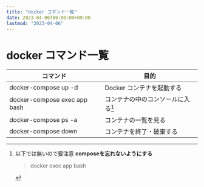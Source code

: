 ```yaml
---
title: "docker コマンド一覧"
date: 2023-04-06T00:00:00+09:00
lastmod: "2023-04-06"
---
```

# docker コマンド一覧


| コマンド	| 目的 |
| ---- | ---- |
|docker-compose up -d|	Docker コンテナを起動する|
|docker-compose exec app bash	|コンテナの中のコンソールに入る[^1]|
|docker-compose ps -a	|コンテナの一覧を見る|
|docker-compose down	|コンテナを終了・破棄する|

[^1]: 以下では無いので要注意 **composeを忘れないようにする**
    > docker exec app bash
